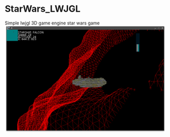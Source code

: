 # StarWars_LWJGL
Simple lwjgl 3D game engine star wars game
![alt text](https://raw.githubusercontent.com/dadukhin/StarWars_LWJGL/master/screenshot.png)
